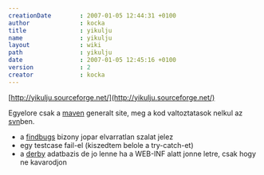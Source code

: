 ```yaml
---
creationDate        : 2007-01-05 12:44:31 +0100 
author              : kocka 
title               : yikulju 
name                : yikulju 
layout              : wiki 
path                : yikulju 
date                : 2007-01-05 12:45:16 +0100 
version             : 2 
creator             : kocka 
---
```

[http://yikulju.sourceforge.net/](http://yikulju.sourceforge.net/)

Egyelore csak a [maven](maven.html) generalt site, meg a kod valtoztatasok nelkul az [svn](svn.html)ben. 

*   a [findbugs](findbugs.html) bizony jopar elvarratlan szalat jelez
*   egy testcase fail-el (kiszedtem belole a try-catch-et)
*   a [derby](Derby.html) adatbazis de jo lenne ha a WEB-INF alatt jonne letre, csak hogy ne kavarodjon
